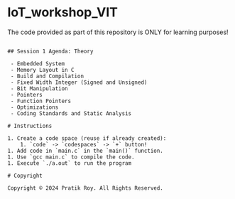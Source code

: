 # IoT_workshop_VIT

The code provided as part of this repository is ONLY for learning purposes!
```

## Session 1 Agenda: Theory

 - Embedded System
 - Memory Layout in C
 - Build and Compilation
 - Fixed Width Integer (Signed and Unsigned)
 - Bit Manipulation
 - Pointers
 - Function Pointers
 - Optimizations
 - Coding Standards and Static Analysis

# Instructions

1. Create a code space (reuse if already created):
    1. `code` -> `codespaces` -> `+` button!
1. Add code in `main.c` in the `main()` function.
1. Use `gcc main.c` to compile the code.
1. Execute `./a.out` to run the program

# Copyright

Copyright © 2024 Pratik Roy. All Rights Reserved.